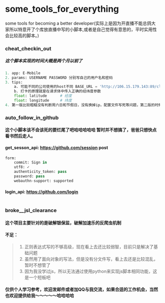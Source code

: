 # some_tools_for_everything
some tools for becoming a better developer(实际上是因为开直播不能总鸽大家所以特意开了个库放直播中写的小脚本,或者是自己觉得有意思的，平时实用性会比较高的脚本。)

### cheat_checkin_out
##### 这个脚本实现的时间大概是两个月以前了
```python
1. app: E-Mobile
2. params: USERNAME PASSWORD 分别写自己的用户名和密码
3. tips: 
    a. 可能不同的公司使用的host不同 BASE_URL = 'http://106.15.179.143:89/client.do' 中的host部分可能需要替换
    b. 打卡的原理就是在请求体中传入正确的经纬度参数
    float: latitude      # 经度
    float: longitude     # 纬度
4. 第一版比较粗糙没有判断周六日和节假日，没有换掉ip，配置文件写死等问题，第二版的时候我会修复这些问题
```

### auto_follow_in_github
#### 这个小脚本该不会该死的要烂尾了吧哈哈哈哈哈 暂时并不想搞了，爸爸只想快点看书然后走人。
#### get_sesson_api: https://github.com/session post
```python
form:
    commit: Sign in
    utf8: ✓
    authenticity_token: pass
    password: pass
    webauthn-support: supported
```
#### login_api: https://github.com/login
```python

```

### broke__jsl_clearance
#### 这个项目主要针对的是破解银保监，破解加速乐的反爬虫机制
#### 不足：
> 1. 正则表达式写的不够高级，现在看上去还比较弱智，目前只是解决了基础问题
> 2. 虽然用了面向对象的写法，但是没有分文件写，看上去还是比较混乱，暂时不想管了
> 3. 因为我没学过js，所以无法通过使用python来实现js脚本相同功能，这是一个短板吧
#### 仅供个人学习参考，欢迎发邮件或者加QQ与我交流，如果合适的工作机会，当然也欢迎提供给我～～～～～哈哈哈哈




